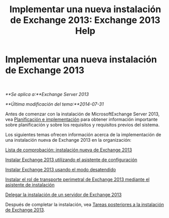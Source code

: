 ﻿---
title: 'Implementar una nueva instalación de Exchange 2013: Exchange 2013 Help'
TOCTitle: Implementar una nueva instalación de Exchange 2013
ms:assetid: 681835cf-79fe-4aa7-8a28-4a39944d0efc
ms:mtpsurl: https://technet.microsoft.com/es-es/library/Aa998619(v=EXCHG.150)
ms:contentKeyID: 49116270
ms.date: 04/23/2018
mtps_version: v=EXCHG.150
ms.translationtype: HT
---

# Implementar una nueva instalación de Exchange 2013

 

_**Se aplica a:**Exchange Server 2013_

_**Última modificación del tema:**2014-07-31_

Antes de comenzar con la instalación de MicrosoftExchange Server 2013, vea [Planificación e implementación](planning-and-deployment-for-exchange-2013-installation-instructions.md) para obtener información importante sobre planificación y sobre los requisitos y requisitos previos del sistema.

Los siguientes temas ofrecen información acerca de la implementación de una instalación nueva de Exchange 2013 en la organización:

[Lista de comprobación: instalación nueva de Exchange 2013](checklist-perform-a-new-installation-of-exchange-2013-exchange-2013-help.md)

[Instalar Exchange 2013 utilizando el asistente de configuración](install-exchange-2013-using-the-setup-wizard-exchange-2013-help.md)

[Instalar Exchange 2013 usando el modo desatendido](install-exchange-2013-using-unattended-mode-exchange-2013-help.md)

[Instalar el rol de transporte perimetral de Exchange 2013 mediante el asistente de instalación](install-the-exchange-2013-edge-transport-role-using-the-setup-wizard-exchange-2013-help.md)

[Delegar la instalación de un servidor de Exchange 2013](delegate-the-installation-of-an-exchange-2013-server-exchange-2013-help.md)

Después de completar la instalación, vea [Tareas posteriores a la instalación de Exchange 2013](exchange-2013-post-installation-tasks-exchange-2013-help.md).

